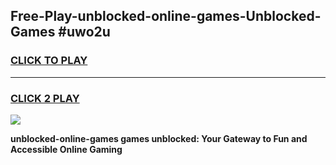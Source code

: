 
## Free-Play-unblocked-online-games-Unblocked-Games #uwo2u
<h3>
<a href="https://news.freeplayer.one?title=unblocked-online-games&ref=8M">CLICK TO PLAY</a></h3>
<hr>

<h3>
<a href="https://news.freeplayer.one?title=unblocked-online-games&ref=8M">CLICK 2 PLAY</a>
  
</h3>

<a href="https://news.freeplayer.one?title=unblocked-online-games&ref=8M"><img src="https://clearcache.store/games.png"></a>


**unblocked-online-games games unblocked: Your Gateway to Fun and Accessible Online Gaming**
